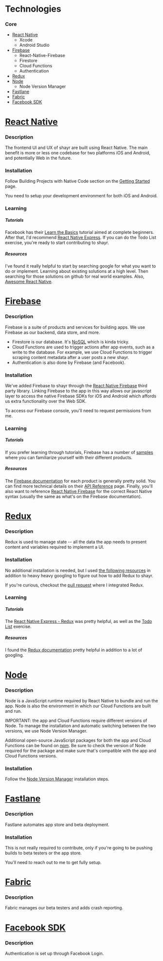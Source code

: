# Technologies
### Core
- [React Native](#react-native)  
  - Xcode  
  - Android Studio  
- [Firebase](#firebase)  
  - React-Native-Firebase  
  - Firestore  
  - Cloud Functions  
  - Authentication  
- [Redux](#redux)  
- [Node](#node)
  - Node Version Manager
- [Fastlane](#fastlane)  
- [Fabric](#fabric)  
- [Facebook SDK](#facebook-sdk)

# [React Native](https://facebook.github.io/react-native/)
### Description
The frontend UI and UX of shayr are built using React Native. The main benefit is more or less one codebase for two platforms iOS and Android, and potentially Web in the future.

### Installation
Follow Building Projects with Native Code section on the [Getting Started](https://facebook.github.io/react-native/docs/getting-started.html) page.

You need to setup your development environment for both iOS and Android.

### Learning
##### Tutorials
Facebook has their [Learn the Basics](https://facebook.github.io/react-native/docs/tutorial) tutorial aimed at complete beginners. After that, I'd recommend [React Native Express](http://www.reactnativeexpress.com/). If you can do the Todo List exercise, you're ready to start contributing to shayr.
##### Resources
I've found it really helpful to start by searching google for what you want to do or implement. Learning about existing solutions at a high level. Then searching for those solutions on github for real world examples.
Also, [Awesome React Native](http://www.awesome-react-native.com/).

# [Firebase](https://firebase.google.com/?authuser=0)
### Description
Firebase is a suite of products and services for building apps. We use Firebase as our backend, data store, and more.
- Firestore is our database. It's [NoSQL](https://firebase.google.com/docs/firestore/data-model?authuser=0) which is kinda tricky.
- Cloud Functions are used to trigger actions after app events, such as a write to the database. For example, we use Cloud Functions to trigger scraping content metadata after a user posts a new shayr.
- Authentication is also done by Firebase (and Facebook).

### Installation
We've added Firebase to shayr through the [React Native Firebase](https://rnfirebase.io/) third party library. Linking Firebase to the app in this way allows our javascript layer to access the native Firebase SDKs for iOS and Android which affords us extra functionality over the Web SDK.

To access our Firebase console, you'll need to request permissions from me.

### Learning
##### Tutorials
If you prefer learning through tutorials, Firebase has a number of [samples](https://firebase.google.com/docs/samples/?authuser=0) where you can familiarize yourself with their different products.

##### Resources
The [Firebase documentation](https://firebase.google.com/docs/guides/?authuser=0) for each product is generally pretty solid. You can find more technical details on their [API Reference](https://firebase.google.com/docs/reference/?authuser=0) page. Finally, you'll also want to reference [React Native Firebase](https://rnfirebase.io/docs/v4.3.x/getting-started) for the correct React Native syntax (usually the same as what's on the Firebase documentation).

# [Redux](https://redux.js.org/)
### Description
Redux is used to manage state -- all the data the app needs to present content and variables required to implement a UI.

### Installation
No additional installation is needed, but I used [the following resources](https://github.com/daviswhitehead/shayr/issues/48) in addition to heavy heavy googling to figure out how to add Redux to shayr.

If you're curious, checkout the [pull request](https://github.com/daviswhitehead/shayr/pull/96) where I integrated Redux.

### Learning
##### Tutorials
The [React Native Express - Redux](http://www.reactnativeexpress.com/redux) was pretty helpful, as well as the [Todo List](http://www.reactnativeexpress.com/todo_list) exercise.

##### Resources
I found the [Redux documentation](https://redux.js.org/basics) pretty helpful in addition to a lot of googling.

# [Node](https://nodejs.org/en/)
### Description
Node is a JavaScript runtime required by React Native to bundle and run the app. Node is also the environment in which our Cloud Functions are built and run.  

IMPORTANT: the app and Cloud Functions require different versions of Node. To manage the installation and automatic switching between the two versions, we use Node Version Manager.

Additional open-source JavaScript packages for both the app and Cloud Functions can be found on [npm](https://www.npmjs.com/). Be sure to check the version of Node required for the package and make sure that's compatible with the app and Cloud Functions versions.

### Installation
Follow the [Node Version Manager](https://github.com/creationix/nvm) installation steps.

# [Fastlane](https://fastlane.tools/)
### Description
Fastlane automates app store and beta deployment.

### Installation
This is not really required to contribute, only if you're going to be pushing builds to beta testers or the app store.  

You'll need to reach out to me to get fully setup.

# [Fabric](https://fabric.io/home)
### Description
Fabric manages our beta testers and adds crash reporting.

# [Facebook SDK](https://developers.facebook.com/docs/)
### Description
Authentication is set up through Facebook Login.
